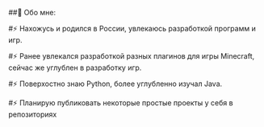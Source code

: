 ##📣 Обо мне:

#⚡ Нахожусь и родился в России, увлекаюсь разработкой программ и игр.

#⚡ Ранее увлекался разработкой разных плагинов для игры Minecraft, сейчас же углублен в разработку игр.

#⚡ Поверхостно знаю Python, более углубленно изучал Java.

#⚡ Планирую публиковать некоторые простые проекты у себя в репозиториях
